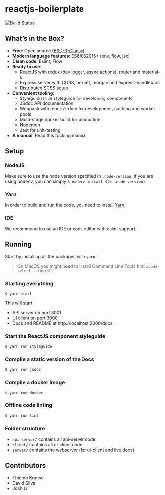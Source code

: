 # reactjs-boilerplate

[![Build Status](https://travis-ci.org/bitchcraft/reactjs-boilerplate.svg?branch=develop)](https://travis-ci.org/bitchcraft/reactjs-boilerplate)

## What’s in the Box?

- **Free**: Open source ([BSD-3-Clause](./LICENSE.md))
- **Modern language features**: ES6/ES2015+ (env, flow, jsx)
- **Clean code**: Eslint, Flow
- **Ready to use**:
	- ReactJS with redux (dev logger, async actions), router and material-ui
	- Express server with CORS, helmet, morgan and express-handlebars
	- Distributed SCSS setup
- **Convenient tooling**:
	- Styleguidist live styleguide for developing components
	- JSdoc API documentation
	- Webpack with react-🔥-dom for development, caching and worker pools
	- Multi-stage docker build for production
	- Nodemon
	- Jest for unit-testing
- **A manual**: Read this fucking manual


## Setup

### NodeJS

Make sure to use the node version specified in `.node-version`. If you are using nodenv, you can simply `$ nodenv install $(< .node-version)`.

### Yarn

In order to build and run the code, you need to install [Yarn](https://yarnpkg.com).

### IDE

We recommend to use an IDE or code editor with eslint support.



## Running

Start by installing all the packages with `yarn`.

> On MacOS you might need to install Command Line Tools first `xcode-select --install`

### Starting everything

```bash
$ yarn start
```

This will start

- API server on port 3001
- [UI client on port 3000](http://localhost:3000)
- Docs and README at http://localhost:3000/docs

### Start the ReactJS component styleguide

```bash
$ yarn run styleguide
```


### Compile a static version of the Docs

```bash
$ yarn run jsdoc
```

### Compile a docker image

```bash
$ yarn run docker
```

### Offline code linting

```bash
$ yarn run lint
```

### Folder structure

- `api-server/` contains all api-server code
- `client/` contains all ui-client code
- `server/` contains the webserver (for ui-client and live docs)


## Contributors

* Thiemo Krause
* David Silva
* Josh Li
